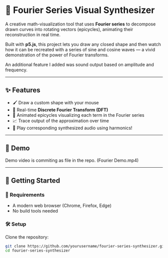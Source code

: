 # 🎵 Fourier Series Visual Synthesizer

A creative math-visualization tool that uses **Fourier series** to decompose drawn curves into rotating vectors (epicycles), animating their reconstruction in real time.

Built with **p5.js**, this project lets you draw any closed shape and then watch how it can be recreated with a series of sine and cosine waves — a vivid demonstration of the power of Fourier transforms.

An additional feature I added was sound output based on amplitude and frequency.

---

## ✨ Features

- 🖌️ Draw a custom shape with your mouse
- 🧮 Real-time **Discrete Fourier Transform (DFT)**
- 🔁 Animated epicycles visualizing each term in the Fourier series
- 📈 Trace output of the approximation over time
- 🧠 Play corresponding synthesized audio using harmonics!

---

## 📸 Demo

Demo video is commiting as file in the repo. (Fourier Demo.mp4)

---

## 🚀 Getting Started

### 🔧 Requirements

- A modern web browser (Chrome, Firefox, Edge)
- No build tools needed

### 🛠️ Setup

Clone the repository:

```bash
git clone https://github.com/yourusername/fourier-series-synthesizer.git
cd fourier-series-synthesizer
